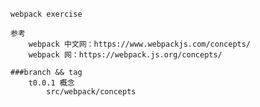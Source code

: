 ######
	webpack exercise

	参考
		webpack 中文网：https://www.webpackjs.com/concepts/
		webpack 网：https://webpack.js.org/concepts/

	###branch && tag
		t0.0.1 概念
			src/webpack/concepts
	